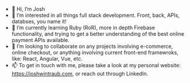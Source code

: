 - 👋 Hi, I’m Josh
- 👀 I’m interested in all things full stack development. Front, back, APIs, databses, you name it!
- 🌱 I’m currently learning Ruby (RoR), more in depth Firebase functionality, and trying to get a better understanding of the best online payment APIs available.
- 💞️ I’m looking to collaborate on any projects involving e-commerce, online checkout, or anything involving current front-end framewroks, like: React, Angular, Vue, etc.
- 📫 To get in touch with me, please take a look at my personal website: https://joshwintraub.com, or reach out through LinkedIn.

<!---
jbwgithub/jbwgithub is a ✨ special ✨ repository because its `README.md` (this file) appears on your GitHub profile.
You can click the Preview link to take a look at your changes.
--->
